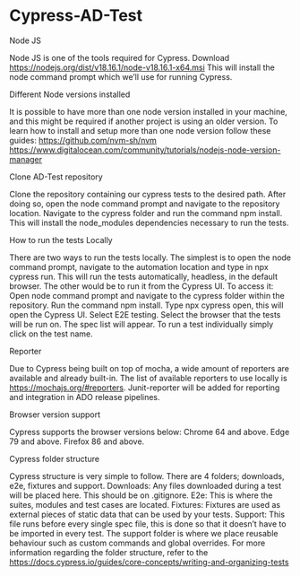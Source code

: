 # Cypress-AD-Test

Node JS 

Node JS is one of the tools required for Cypress. Download https://nodejs.org/dist/v18.16.1/node-v18.16.1-x64.msi 
This will install the node command prompt which we’ll use for running Cypress. 

Different Node versions installed 

It is possible to have more than one node version installed in your machine, and this might be required if another project is using an older version. To learn how to install and setup more than one node version follow these guides: 
https://github.com/nvm-sh/nvm 
https://www.digitalocean.com/community/tutorials/nodejs-node-version-manager 

Clone AD-Test repository

Clone the repository containing our cypress tests to the desired path. 
After doing so, open the node command prompt and navigate to the repository location. Navigate to the cypress folder and run the command npm install. This will install the node_modules dependencies necessary to run the tests.

How to run the tests Locally 

There are two ways to run the tests locally. The simplest is to open the node command prompt, navigate to the automation location and type in npx cypress run. This will run the tests automatically, headless, in the default browser. 
The other would be to run it from the Cypress UI. To access it: 
Open node command prompt and navigate to the cypress folder within the repository. 
Run the command npm install. 
Type npx cypress open, this will open the Cypress UI. 
Select E2E testing. 
Select the browser that the tests will be run on. 
The spec list will appear. To run a test individually simply click on the test name. 

Reporter 

Due to Cypress being built on top of mocha, a wide amount of reporters are available and already built-in. The list of available reporters to use locally is https://mochajs.org/#reporters. Junit-reporter will be added for reporting and integration in ADO release pipelines. 

Browser version support 

Cypress supports the browser versions below: 
Chrome 64 and above. 
Edge 79 and above. 
Firefox 86 and above. 

Cypress folder structure 

Cypress structure is very simple to follow. There are 4 folders; downloads, e2e, fixtures and support. 
Downloads: Any files downloaded during a test will be placed here. This should be on .gitignore. 
E2e: This is where the suites, modules and test cases are located. 
Fixtures: Fixtures are used as external pieces of static data that can be used by your tests. 
Support: This file runs before every single spec file, this is done so that it doesn’t have to be imported in every test. The support folder is where we place reusable behaviour such as custom commands and global overrides. 
For more information regarding the folder structure, refer to the https://docs.cypress.io/guides/core-concepts/writing-and-organizing-tests 

